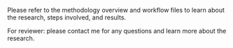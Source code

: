 Please refer to the methodology overview and workflow files to learn about the research, steps involved, and results.

For reviewer: please contact me for any questions and learn more about the research.
